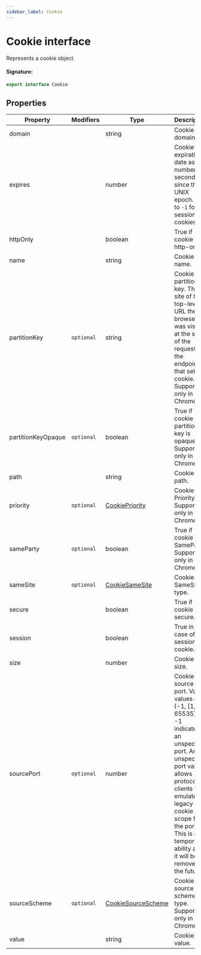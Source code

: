 ```yaml
---
sidebar_label: Cookie
---
```


# Cookie interface

Represents a cookie object.

#### Signature:

```typescript
export interface Cookie
```

## Properties

| Property           | Modifiers             | Type                                                    | Description                                                                                                                                                                                                                                                           | Default |
| ------------------ | --------------------- | ------------------------------------------------------- | --------------------------------------------------------------------------------------------------------------------------------------------------------------------------------------------------------------------------------------------------------------------- | ------- |
| domain             |                       | string                                                  | Cookie domain.                                                                                                                                                                                                                                                        |         |
| expires            |                       | number                                                  | Cookie expiration date as the number of seconds since the UNIX epoch. Set to <code>-1</code> for session cookies                                                                                                                                                      |         |
| httpOnly           |                       | boolean                                                 | True if cookie is http-only.                                                                                                                                                                                                                                          |         |
| name               |                       | string                                                  | Cookie name.                                                                                                                                                                                                                                                          |         |
| partitionKey       | <code>optional</code> | string                                                  | Cookie partition key. The site of the top-level URL the browser was visiting at the start of the request to the endpoint that set the cookie. Supported only in Chrome.                                                                                               |         |
| partitionKeyOpaque | <code>optional</code> | boolean                                                 | True if cookie partition key is opaque. Supported only in Chrome.                                                                                                                                                                                                     |         |
| path               |                       | string                                                  | Cookie path.                                                                                                                                                                                                                                                          |         |
| priority           | <code>optional</code> | [CookiePriority](./puppeteer.cookiepriority.md)         | Cookie Priority. Supported only in Chrome.                                                                                                                                                                                                                            |         |
| sameParty          | <code>optional</code> | boolean                                                 | True if cookie is SameParty. Supported only in Chrome.                                                                                                                                                                                                                |         |
| sameSite           | <code>optional</code> | [CookieSameSite](./puppeteer.cookiesamesite.md)         | Cookie SameSite type.                                                                                                                                                                                                                                                 |         |
| secure             |                       | boolean                                                 | True if cookie is secure.                                                                                                                                                                                                                                             |         |
| session            |                       | boolean                                                 | True in case of session cookie.                                                                                                                                                                                                                                       |         |
| size               |                       | number                                                  | Cookie size.                                                                                                                                                                                                                                                          |         |
| sourcePort         | <code>optional</code> | number                                                  | Cookie source port. Valid values are &#123;-1, \[1, 65535\]&#125;, -1 indicates an unspecified port. An unspecified port value allows protocol clients to emulate legacy cookie scope for the port. This is a temporary ability and it will be removed in the future. |         |
| sourceScheme       | <code>optional</code> | [CookieSourceScheme](./puppeteer.cookiesourcescheme.md) | Cookie source scheme type. Supported only in Chrome.                                                                                                                                                                                                                  |         |
| value              |                       | string                                                  | Cookie value.                                                                                                                                                                                                                                                         |         |
